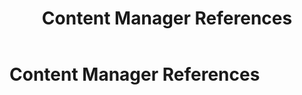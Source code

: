 ﻿---
uid: content-manager-references
topic: content-manager-references
locale: en
title: Content Manager References
dnneditions: 
dnnversion: 09.02.00
parent-topic: content-managers-overview
---

# Content Manager References
